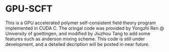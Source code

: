 # GPU-SCFT
This is a GPU accelerated polymer self-consistent field theory program implemented in CUDA C. The oringal code was provided by
Yongzhi Ren @ University of goettingen, and modified by Jiuzhou Tang to add some features such as anderson mixing scheme. This code
is still under development, and a detailed decription will be posted in near future.
